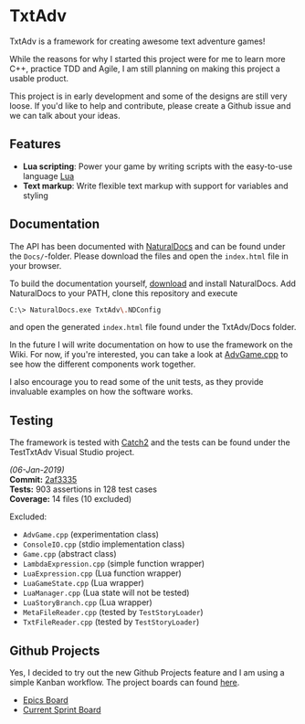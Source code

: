 # TxtAdv

TxtAdv is a framework for creating awesome text adventure games!

While the reasons for why I started this project were for me to learn more C++,
practice TDD and Agile, I am still planning on making this project a usable
product.

This project is in early development and some of the designs are still very loose. If
you'd like to help and contribute, please create a Github issue and we can talk about
your ideas.

## Features

- **Lua scripting**: Power your game by writing scripts with the easy-to-use language
[Lua](https://www.lua.org/manual/5.3/)
- **Text markup**: Write flexible text markup with support for variables and
styling

## Documentation

The API has been documented with [NaturalDocs](https://www.naturaldocs.org/)
and can be found under the `Docs/`-folder. Please download the files and open
the `index.html` file in your browser.

To build the documentation yourself, [download](https://www.naturaldocs.org/download/)
and install NaturalDocs. Add NaturalDocs to your PATH, clone this repository
and execute

```bash
C:\> NaturalDocs.exe TxtAdv\.NDConfig
```

and open the generated `index.html` file found under the TxtAdv/Docs folder.

In the future I will write documentation on how to use the framework on the
Wiki. For now, if you're interested, you can take a look at
[AdvGame.cpp](https://github.com/doc97/TxtAdv/blob/master/TxtAdv/AdvGame.cpp)
to see how the different components work together.

I also encourage you to read some of the unit tests, as they provide invaluable
examples on how the software works.

## Testing

The framework is tested with [Catch2](https://github.com/catchorg/Catch2) and
the tests can be found under the TestTxtAdv Visual Studio project.

_(06-Jan-2019)_  
**Commit:** [2af3335](https://github.com/doc97/TxtAdv/commit/2af33358a5009b9214a35d742ece8eebf1fd3bfd)  
**Tests:** 903 assertions in 128 test cases  
**Coverage:** 14 files (10 excluded)

Excluded:
- `AdvGame.cpp` (experimentation class)
- `ConsoleIO.cpp` (stdio implementation class)
- `Game.cpp` (abstract class)
- `LambdaExpression.cpp` (simple function wrapper)
- `LuaExpression.cpp` (Lua function wrapper)
- `LuaGameState.cpp` (Lua wrapper)
- `LuaManager.cpp` (Lua state will not be tested)
- `LuaStoryBranch.cpp` (Lua wrapper)
- `MetaFileReader.cpp` (tested by `TestStoryLoader`)
- `TxtFileReader.cpp` (tested by `TestStoryLoader`)

## Github Projects

Yes, I decided to try out the new Github Projects feature and I am using a
simple Kanban workflow. The project boards can found
[here](https://github.com/doc97/TxtAdv/projects).

- [Epics Board](https://github.com/doc97/TxtAdv/projects/2)
- [Current Sprint Board](https://github.com/doc97/TxtAdv/projects/4)
